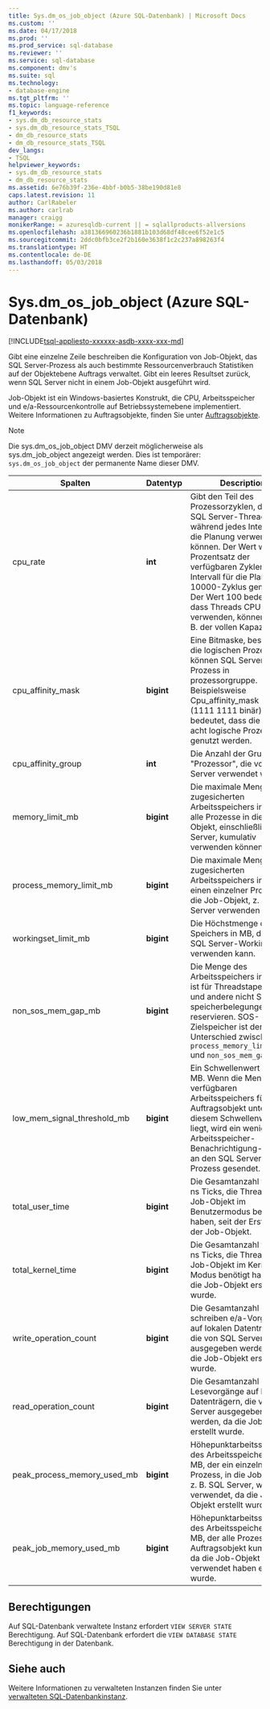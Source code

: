 ```yaml
---
title: Sys.dm_os_job_object (Azure SQL-Datenbank) | Microsoft Docs
ms.custom: ''
ms.date: 04/17/2018
ms.prod: ''
ms.prod_service: sql-database
ms.reviewer: ''
ms.service: sql-database
ms.component: dmv's
ms.suite: sql
ms.technology:
- database-engine
ms.tgt_pltfrm: ''
ms.topic: language-reference
f1_keywords:
- sys.dm_db_resource_stats
- sys.dm_db_resource_stats_TSQL
- dm_db_resource_stats
- dm_db_resource_stats_TSQL
dev_langs:
- TSQL
helpviewer_keywords:
- sys.dm_db_resource_stats
- dm_db_resource_stats
ms.assetid: 6e76b39f-236e-4bbf-b0b5-38be190d81e8
caps.latest.revision: 11
author: CarlRabeler
ms.author: carlrab
manager: craigg
monikerRange: = azuresqldb-current || = sqlallproducts-allversions
ms.openlocfilehash: a381366960236b1881b103d68df48cee6f52e1c5
ms.sourcegitcommit: 2ddc0bfb3ce2f2b160e3638f1c2c237a898263f4
ms.translationtype: HT
ms.contentlocale: de-DE
ms.lasthandoff: 05/03/2018
---
```

# <a name="sysdmosjobobject-azure-sql-database"></a>Sys.dm_os_job_object (Azure SQL-Datenbank)
[!INCLUDE[tsql-appliesto-xxxxxx-asdb-xxxx-xxx-md](../../includes/tsql-appliesto-xxxxxx-asdb-xxxx-xxx-md.md)]

Gibt eine einzelne Zeile beschreiben die Konfiguration von Job-Objekt, das SQL Server-Prozess als auch bestimmte Ressourcenverbrauch Statistiken auf der Objektebene Auftrags verwaltet. Gibt ein leeres Resultset zurück, wenn SQL Server nicht in einem Job-Objekt ausgeführt wird. 

Job-Objekt ist ein Windows-basiertes Konstrukt, die CPU, Arbeitsspeicher und e/a-Ressourcenkontrolle auf Betriebssystemebene implementiert. Weitere Informationen zu Auftragsobjekte, finden Sie unter [Auftragsobjekte](https://msdn.microsoft.com/library/windows/desktop/ms684161.aspx). 

> [!NOTE]
> Die sys.dm_os_job_object DMV derzeit möglicherweise als sys.dm_job_object angezeigt werden. Dies ist temporärer: `sys.dm_os_job_object` der permanente Name dieser DMV. 
  
|Spalten|Datentyp|Description|  
|-------------|---------------|-----------------|  
|cpu_rate|**int**|Gibt den Teil des Prozessorzyklen, die die SQL Server-Threads während jedes Intervall für die Planung verwenden können. Der Wert wird als Prozentsatz der verfügbaren Zyklen in ein Intervall für die Planung der 10000-Zyklus gemeldet. Der Wert 100 bedeutet, dass Threads CPU-Kerne verwenden, können sind z. B. der vollen Kapazität.|
|cpu_affinity_mask|**bigint**|Eine Bitmaske, beschreibt die logischen Prozessoren können SQL Server-Prozess in prozessorgruppe. Beispielsweise Cpu_affinity_mask 255 (1111 1111 binär) bedeutet, dass die ersten acht logische Prozessoren genutzt werden.|
|cpu_affinity_group|**int**|Die Anzahl der Gruppe "Prozessor", die von SQL Server verwendet wird.|
|memory_limit_mb|**bigint**|Die maximale Menge des zugesicherten Arbeitsspeichers in MB, der alle Prozesse in die Job-Objekt, einschließlich SQL Server, kumulativ verwenden können.| 
|process_memory_limit_mb |**bigint**|Die maximale Menge des zugesicherten Arbeitsspeichers in MB, der einen einzelner Prozess in die Job-Objekt, z. B. SQL-Server verwenden können.|
|workingset_limit_mb |**bigint**|Die Höchstmenge des Speichers in MB, der das SQL Server-Workingset verwenden kann.|
|non_sos_mem_gap_mb|**bigint**|Die Menge des Arbeitsspeichers in MB "," ist für Threadstapel, DLLs und andere nicht SOS-speicherbelegungen reservieren. SOS-Zielspeicher ist der Unterschied zwischen `process_memory_limit_mb` und `non_sos_mem_gap_mb`.| 
|low_mem_signal_threshold_mb|**bigint**|Ein Schwellenwert zur in MB. Wenn die Menge des verfügbaren Arbeitsspeichers für das Auftragsobjekt unter diesem Schwellenwert liegt, wird ein wenig Arbeitsspeicher-Benachrichtigung-Signal an den SQL Server-Prozess gesendet. |
|total_user_time|**bigint**|Die Gesamtanzahl von 100 ns Ticks, die Threads in die Job-Objekt im Benutzermodus benötigt haben, seit der Erstellung der Job-Objekt. |
|total_kernel_time |**bigint**|Die Gesamtanzahl von 100 ns Ticks, die Threads in die Job-Objekt im Kernel-Modus benötigt haben, seit die Job-Objekt erstellt wurde. |
|write_operation_count |**bigint**|Die Gesamtanzahl der schreiben e/a-Vorgänge auf lokalen Datenträgern, die von SQL Server ausgegeben werden, da die Job-Objekt erstellt wurde. |
|read_operation_count |**bigint**|Die Gesamtanzahl der e/a-Lesevorgänge auf lokalen Datenträgern, die von SQL Server ausgegeben werden, da die Job-Objekt erstellt wurde. |
|peak_process_memory_used_mb|**bigint**|Höhepunktarbeitsspeichers des Arbeitsspeichers in MB, der ein einzelnen Prozess, in die Job-Objekt, z. B. SQL Server, wurde verwendet, da die Job-Objekt erstellt wurde.| 
|peak_job_memory_used_mb|**bigint**|Höhepunktarbeitsspeichers des Arbeitsspeichers in MB, der alle Prozesse im Auftragsobjekt kumulativ, da die Job-Objekt verwendet haben erstellt wurde.|
  
## <a name="permissions"></a>Berechtigungen  
Auf SQL-Datenbank verwaltete Instanz erfordert `VIEW SERVER STATE` Berechtigung. Auf SQL-Datenbank erfordert die `VIEW DATABASE STATE` Berechtigung in der Datenbank.  
 
## <a name="see-also"></a>Siehe auch  

Weitere Informationen zu verwalteten Instanzen finden Sie unter [verwalteten SQL-Datenbankinstanz](https://docs.microsoft.com/azure/sql-database/sql-database-managed-instance).
  
